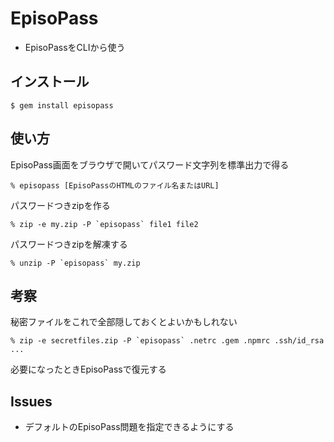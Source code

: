 # EpisoPass

- EpisoPassをCLIから使う

## インストール

    $ gem install episopass

## 使い方

EpisoPass画面をブラウザで開いてパスワード文字列を標準出力で得る

    % episopass [EpisoPassのHTMLのファイル名またはURL]

パスワードつきzipを作る

    % zip -e my.zip -P `episopass` file1 file2

パスワードつきzipを解凍する

    % unzip -P `episopass` my.zip

## 考察

秘密ファイルをこれで全部隠しておくとよいかもしれない

    % zip -e secretfiles.zip -P `episopass` .netrc .gem .npmrc .ssh/id_rsa ...

必要になったときEpisoPassで復元する

## Issues

- デフォルトのEpisoPass問題を指定できるようにする
